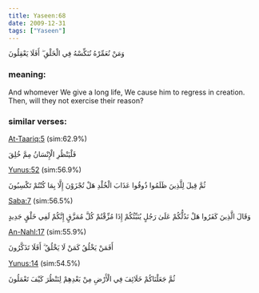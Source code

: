 ```yaml
---
title: Yaseen:68
date: 2009-12-31
tags: ["Yaseen"]
---
```

وَمَنْ نُعَمِّرْهُ نُنَكِّسْهُ فِي الْخَلْقِ ۖ أَفَلَا يَعْقِلُونَ
### meaning: 
And whomever We give a long life, We cause him to regress in creation. Then, will they not exercise their reason?
### similar verses: 

[At-Taariq:5](/86/5) (sim:62.9%)

فَلْيَنْظُرِ الْإِنْسَانُ مِمَّ خُلِقَ

[Yunus:52](/10/52) (sim:56.9%)

ثُمَّ قِيلَ لِلَّذِينَ ظَلَمُوا ذُوقُوا عَذَابَ الْخُلْدِ هَلْ تُجْزَوْنَ إِلَّا بِمَا كُنْتُمْ تَكْسِبُونَ

[Saba:7](/34/7) (sim:56.5%)

وَقَالَ الَّذِينَ كَفَرُوا هَلْ نَدُلُّكُمْ عَلَىٰ رَجُلٍ يُنَبِّئُكُمْ إِذَا مُزِّقْتُمْ كُلَّ مُمَزَّقٍ إِنَّكُمْ لَفِي خَلْقٍ جَدِيدٍ

[An-Nahl:17](/16/17) (sim:55.9%)

أَفَمَنْ يَخْلُقُ كَمَنْ لَا يَخْلُقُ ۗ أَفَلَا تَذَكَّرُونَ

[Yunus:14](/10/14) (sim:54.5%)

ثُمَّ جَعَلْنَاكُمْ خَلَائِفَ فِي الْأَرْضِ مِنْ بَعْدِهِمْ لِنَنْظُرَ كَيْفَ تَعْمَلُونَ
